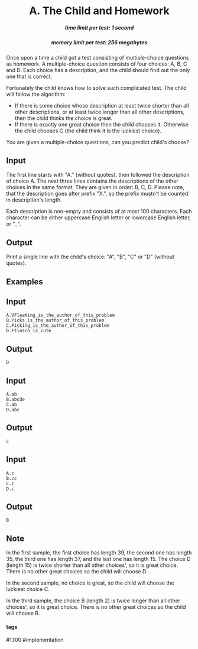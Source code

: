 <h1 style='text-align: center;'> A. The Child and Homework</h1>

<h5 style='text-align: center;'>time limit per test: 1 second</h5>
<h5 style='text-align: center;'>memory limit per test: 256 megabytes</h5>

Once upon a time a child got a test consisting of multiple-choice questions as homework. A multiple-choice question consists of four choices: A, B, C and D. Each choice has a description, and the child should find out the only one that is correct.

Fortunately the child knows how to solve such complicated test. The child will follow the algorithm:

* If there is some choice whose description at least twice shorter than all other descriptions, or at least twice longer than all other descriptions, then the child thinks the choice is great.
* If there is exactly one great choice then the child chooses it. Otherwise the child chooses C (the child think it is the luckiest choice).

You are given a multiple-choice questions, can you predict child's choose?

## Input

The first line starts with "A." (without quotes), then followed the description of choice A. The next three lines contains the descriptions of the other choices in the same format. They are given in order: B, C, D. Please note, that the description goes after prefix "X.", so the prefix mustn't be counted in description's length.

Each description is non-empty and consists of at most 100 characters. Each character can be either uppercase English letter or lowercase English letter, or "_". 

## Output

Print a single line with the child's choice: "A", "B", "C" or "D" (without quotes).

## Examples

## Input


```
A.VFleaKing_is_the_author_of_this_problem  
B.Picks_is_the_author_of_this_problem  
C.Picking_is_the_author_of_this_problem  
D.Ftiasch_is_cute  

```
## Output


```
D  

```
## Input


```
A.ab  
B.abcde  
C.ab  
D.abc  

```
## Output


```
C  

```
## Input


```
A.c  
B.cc  
C.c  
D.c  

```
## Output


```
B  

```
## Note

In the first sample, the first choice has length 39, the second one has length 35, the third one has length 37, and the last one has length 15. The choice D (length 15) is twice shorter than all other choices', so it is great choice. There is no other great choices so the child will choose D.

In the second sample, no choice is great, so the child will choose the luckiest choice C.

In the third sample, the choice B (length 2) is twice longer than all other choices', so it is great choice. There is no other great choices so the child will choose B.



#### tags 

#1300 #implementation 